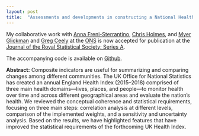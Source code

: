 ```yaml
---
layout: post
title:  "Assessments and developments in constructing a National Health Index for policy-making in the UK: published!"
---
```


My collaborative work with 
[Anna Freni-Sterrantino](https://www.turing.ac.uk/people/turing-research-fellows/anna-freni-sterrantino),
[Chris Holmes](https://www.chrisholmeslab.com/),
and [Myer Glickman](https://www.linkedin.com/in/myerglickman/) and [Greg Ceely](https://blog.ons.gov.uk/author/greg-ceely/) at the [ONS](https://www.ons.gov.uk/peoplepopulationandcommunity/healthandsocialcare)
is now accepted for publication at the [Journal of the Royal Statistical Society: Series A](https://doi.org/10.1093/jrsssa/qnae060).

The accompanying code is available on [Github](https://github.com/alan-turing-institute/Health-Index-UK).

**Abstract:**
Composite indicators are useful for summarizing and comparing changes among different communities. The UK Office for National Statistics has created an annual England Health Index (2015–2018) comprised of three main health domains—lives, places, and people—to monitor health over time and across different geographical areas and evaluate the nation’s health. We reviewed the conceptual coherence and statistical requirements, focusing on three main steps: correlation analysis at different levels, comparison of the implemented weights, and a sensitivity and uncertainty analysis. Based on the results, we have highlighted features that have improved the statistical requirements of the forthcoming UK Health Index.